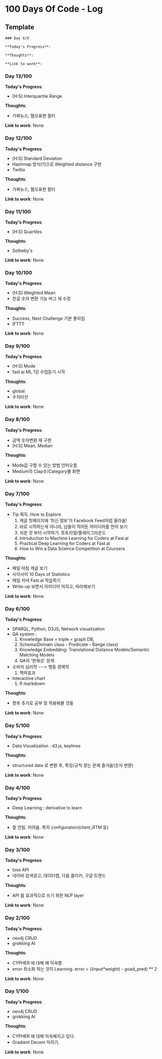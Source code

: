 # 100 Days Of Code - Log

## Template

```
### Day X/X

**Today's Progress**:

**Thoughts**:

**Link to work**:
```


### Day 13/100

**Today's Progress**:

- [H:S] Interquartile Range

**Thoughts**:

- 가짜뉴스, 혐오표현 필터
 
**Link to work**: None


### Day 12/100

**Today's Progress**:

- [H:S] Standard Deviation
- Hashmap 방식(?)으로 Weighted distance 구현
- Twillio

**Thoughts**:

- 가짜뉴스, 혐오표현 필터
 
**Link to work**: None


### Day 11/100

**Today's Progress**:

- [H:S] Quartiles

**Thoughts**:

- Sotheby's		
 
**Link to work**: None


### Day 10/100

**Today's Progress**:

- [H:S] Weighted Mean 
- 한글 숫자 변환 기능 버그 재 수정

**Thoughts**:

- Success, Next Challenge 기분 좋아짐
- IFTTT
 
**Link to work**: None


### Day 9/100

**Today's Progress**:

- [H:S] Mode 
- fast.ai ML 1강 수업듣기 시작

**Thoughts**:

- global
- 수지타산
 
**Link to work**: None


### Day 8/100

**Today's Progress**:

- 금액 숫자변환 재 구현
- [H:S] Mean, Median 

**Thoughts**:

- Mode값 구할 수 있는 방법 안떠오름
- Medium의 Clap수/Category별 화면
 
**Link to work**: None



### Day 7/100

**Today's Progress**:

- Tip 획득. How to Explore
	1. 캐글 첫페이지에 ‘최신 정보’가 Facebook Feed처럼 올라옴!
	2. 바로 시작하는게 아니라, 남들이 적어둔 아이디어를 먼저 보기
	3. 쉬운 것 부터 시작하기. 튜토리얼/플레이그라운드 
	4. Introduction to Machine Learning for Coders at Fast.ai 
	5. Practical Deep Learning for Coders at Fast.ai 
	6. How to Win a Data Science Competition at Coursera 

**Thoughts**:

- 매일 아침 캐글 보기
- 사이사이 10 Days of Statistics
- 매일 저녁 Fast.ai 학습하기
- Write-up 보면서 아이디어 익히고, 따라해보기
 
**Link to work**: None


### Day 6/100

**Today's Progress**:

- SPARQL, Python, D3JS, Network visualization
- QA system : 
	1. Knowledge Base = triple = graph DB, 
	2. Schema(Domain class - Predicate - Range class)
	3. Knowledge Embedding: Translational Distance Models/Semantic Matching Models
	4. QA의 '현재성' 문제
- 소비자 심리학 ---> 행동 경제학
	1. 맥락효과
- Interactive chart
	1. R markdown

**Thoughts**:

- 향후 추가로 공부 및 적용해볼 것들

**Link to work**: None


### Day 5/100

**Today's Progress**:

- Data Visualization : d3.js, keylines

**Thoughts**:

- structured data 로 변환 후, 특징/규칙 찾는 문제 즐거움(숫자 변환)

**Link to work**: None


### Day 4/100

**Today's Progress**:

- Deep Learning : derivative to learn

**Thoughts**:

- 잘 안됨. 어려움. 특히 configuration(client_RTM 등)

**Link to work**: None

### Day 3/100

**Today's Progress**:

- toss API
- 네이버 검색광고, 데이터랩, 다음 클리커, 구글 트렌드

**Thoughts**:

- API 를 효과적으로 쓰기 위한 NLP layer

**Link to work**: None

### Day 2/100

**Today's Progress**:

- neo4j CRUD
- grokking AI

**Thoughts**:

- CYPHER 에 대해 꽤 익숙함
- error 최소화 하는 것이 Learning. error = ((input\*weight) - goad_pred) \*\* 2

**Link to work**: None

### Day 1/100

**Today's Progress**:

- neo4j CRUD
- grokking AI

**Thoughts**:

- CYPHER 에 대해 익숙해지고 있다.
- Gradient Decent 익히기.

**Link to work**: None

```

```
